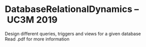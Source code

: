 # DatabaseRelationalDynamics – UC3M 2019
 Design different queries, triggers and views for a given database\
 Read .pdf for more information
